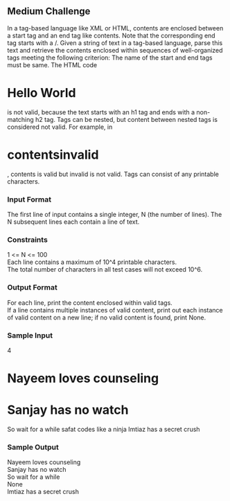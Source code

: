 ## Medium Challenge

In a tag-based language like XML or HTML, contents are enclosed between a start tag and an end tag like <tag>contents</tag>. Note that the corresponding end tag starts with a /.
Given a string of text in a tag-based language, parse this text and retrieve the contents enclosed within sequences of well-organized tags meeting the following criterion:
The name of the start and end tags must be same. The HTML code <h1>Hello World</h2> is not valid, because the text starts with an h1 tag and ends with a non-matching h2 tag.
Tags can be nested, but content between nested tags is considered not valid. For example, in <h1><a>contents</a>invalid</h1>, contents is valid but invalid is not valid.
Tags can consist of any printable characters.

### Input Format
The first line of input contains a single integer, N (the number of lines).
The N subsequent lines each contain a line of text.

### Constraints
1 <= N <= 100  
Each line contains a maximum of 10^4 printable characters.  
The total number of characters in all test cases will not exceed 10^6.  

### Output Format
For each line, print the content enclosed within valid tags.  
If a line contains multiple instances of valid content, print out each instance of valid content on a new line; if no valid content is found, print None.

### Sample Input
4  
<h1>Nayeem loves counseling</h1>  
<h1><h1>Sanjay has no watch</h1></h1><par>So wait for a while</par>  
<Amee>safat codes like a ninja</amee>  
<SA premium>Imtiaz has a secret crush</SA premium>  

### Sample Output
Nayeem loves counseling  
Sanjay has no watch  
So wait for a while  
None  
Imtiaz has a secret crush  
